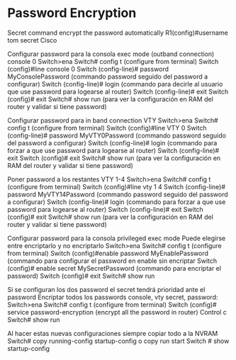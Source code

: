 # Password Encryption
Secret command encrypt the password automatically
R1(config)#username tom secret Cisco





Configurar password para la consola exec mode (outband connection) console 0
Switch>ena
Switch# config t (configure from terminal)
Switch (config)#line console 0
Switch (config-line)# password MyConsolePassword (commando password seguido del password a configurar)
Switch (config-line)# login (commando para decirle al usuario que use password para logearse al router)
Switch (config-line)# exit
Switch (config)# exit
Switch# show run (para ver la configuración en RAM del router y validar si tiene password)
 
Configurar password para in band connection VTY 
Switch>ena
Switch# config t (configure from terminal)
Switch (config)#line VTY 0
Switch (config-line)# password MyVTY0Password (commando password seguido del password a configurar)
Switch (config-line)# login (commando para forzar a que use password para logearse al router)
Switch (config-line)# exit
Switch (config)# exit
Switch# show run (para ver la configuración en RAM del router y validar si tiene password)

 

Poner password a los restantes VTY 1-4
Switch>ena
Switch# config t (configure from terminal)
Switch (config)#line vty 1 4
Switch (config-line)# password MyVTY14Password (commando password seguido del password a configurar)
Switch (config-line)# login (commando para forzar a que use password para logearse al router)
Switch (config-line)# exit
Switch (config)# exit
Switch# show run (para ver la configuración en RAM del router y validar si tiene password)
 
 
Configurar password para la consola privileged exec mode 
Puede elegirse entre encriptarlo y no encriptarlo
Switch>ena
Switch# config t (configure from terminal)
Switch (config)#enable password MyEnablePassword (commando para configurar el password en enable sin encriptar
Switch (config)# enable secret MySecretPassword (commando para encriptar el password)
Switch (config)# exit
Switch# show run
 
Si se configuran los dos password el secret tendrá prioridad ante el password
Encriptar todos los passwords console, vty secret, password:
Switch>ena
Switch# config t (configure from terminal)
Switch (config)# service password-encryption (encrypt all the password in router)
Control c
Switch# show run
 
 
Al hacer estas nuevas configuraciones siempre copiar todo a la NVRAM
Switch# copy running-config startup-config o copy run start
Switch # show startup-config

